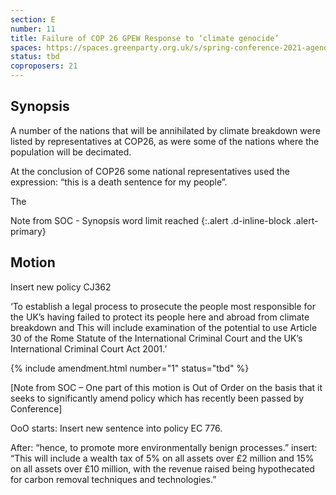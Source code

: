 ```yaml
---
section: E
number: 11
title: Failure of COP 26 GPEW Response to ‘climate genocide’
spaces: https://spaces.greenparty.org.uk/s/spring-conference-2021-agenda-forum2/?contentId=78226
status: tbd
coproposers: 21
---
```

## Synopsis

A number of the nations that will be annihilated by climate breakdown were listed by representatives at COP26, as were some of the nations where the population will be decimated.

At the conclusion of COP26 some national representatives used the expression: “this is a death sentence for my people”.

The

Note from SOC - Synopsis word limit reached
{:.alert .d-inline-block .alert-primary}

## Motion

Insert new policy CJ362

‘To establish a legal process to prosecute the people most responsible for the UK’s having failed to protect its people here and abroad from climate breakdown and This will include examination of the potential to use Article 30 of the Rome Statute of the International Criminal Court and the UK’s International Criminal Court Act 2001.’

{% include amendment.html number="1" status="tbd" %}

[Note from SOC – One part of this motion is Out of Order on the basis that it seeks to significantly amend policy
which has recently been passed by Conference]

OoO starts: Insert new sentence into policy EC 776.

After: “hence, to promote more environmentally benign processes.” insert: “This will include a wealth tax of 5% on all assets over £2 million and 15% on all assets over £10 million, with the revenue raised being hypothecated for carbon removal techniques and technologies.”
